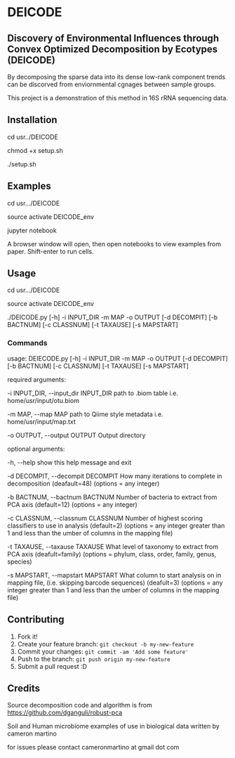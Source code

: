 # DEICODE
## Discovery of Environmental Influences through Convex Optimized Decomposition by Ecotypes (DEICODE) 


By decomposing the sparse data into its dense low-rank component trends can be discorved from enviornmental cgnages between sample groups.

This project is a demonstration of this method in 16S rRNA sequencing data. 

## Installation

cd usr../DEICODE

chmod +x setup.sh

./setup.sh

## Examples

cd usr.../DEICODE 

source activate DEICODE_env 

jupyter notebook 

A browser window will open, then open notebooks to view examples from paper. Shift-enter to run cells. 


## Usage

cd usr.../DEICODE 

source activate DEICODE_env 

./DEICODE.py [-h] -i INPUT_DIR -m MAP -o OUTPUT [-d DECOMPIT]
                   [-b BACTNUM] [-c CLASSNUM] [-t TAXAUSE] [-s MAPSTART]


### Commands 

usage: DEIECODE.py [-h] -i INPUT_DIR -m MAP -o OUTPUT [-d DECOMPIT]
                   [-b BACTNUM] [-c CLASSNUM] [-t TAXAUSE] [-s MAPSTART]

required arguments:

  -i INPUT_DIR, --input_dir INPUT_DIR
                        path to .biom table i.e. home/usr/input/otu.biom

  -m MAP, --map MAP     path to Qiime style metadata i.e.
                        home/usr/input/map.txt

  -o OUTPUT, --output OUTPUT
                        Output directory

optional arguments:

  -h, --help            show this help message and exit

  -d DECOMPIT, --decompit DECOMPIT
                        How many iterations to complete in decomposition
                        (deafault=48) (options = any integer)

  -b BACTNUM, --bactnum BACTNUM
                        Number of bacteria to extract from PCA axis
                        (default=12) (options = any integer)

  -c CLASSNUM, --classnum CLASSNUM
                        Number of highest scoring classifiers to use in
                        analysis (default=2) (options = any integer greater
                        than 1 and less than the umber of columns in the
                        mapping file)

  -t TAXAUSE, --taxause TAXAUSE
                        What level of taxonomy to extract from PCA axis
                        (deafult=family) (options = phylum, class, order,
                        family, genus, species)

  -s MAPSTART, --mapstart MAPSTART
                        What column to start analysis on in mapping file,
                        (i.e. skipping barcode sequences) (deafult=3) (options
                        = any integer greater than 1 and less than the umber
                        of columns in the mapping file)

## Contributing

1. Fork it!
2. Create your feature branch: `git checkout -b my-new-feature`
3. Commit your changes: `git commit -am 'Add some feature'`
4. Push to the branch: `git push origin my-new-feature`
5. Submit a pull request :D

## Credits

Source decomposition code and algorithm is from https://github.com/dganguli/robust-pca

Soil and Human microbiome examples of use in biological data written by cameron martino 

for issues please contact cameronmartino at gmail dot com 

